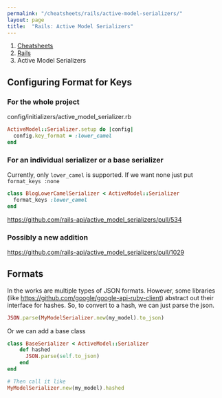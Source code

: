 ```yaml
---
permalink: "/cheatsheets/rails/active-model-serializers/"
layout: page
title:  "Rails: Active Model Serializers"
---
```


<ol class="breadcrumb">
  <li><a href="/cheatsheets">Cheatsheets</a></li>
  <li><a href="/cheatsheets/rails">Rails</a></li>
  <li class="active">Active Model Serializers</li>
</ol>

## Configuring Format for Keys

### For the whole project

config/initializers/active_model_serializer.rb

```ruby
ActiveModel::Serializer.setup do |config|
  config.key_format = :lower_camel
end
```

### For an individual serializer or a base serializer

Currently, only `lower_camel` is supported.  If we want none just put `format_keys :none`

```ruby
class BlogLowerCamelSerializer < ActiveModel::Serializer
  format_keys :lower_camel
end
```

https://github.com/rails-api/active_model_serializers/pull/534

### Possibly a new addition

https://github.com/rails-api/active_model_serializers/pull/1029

## Formats

In the works are multiple types of JSON formats.  However, some libraries (like https://github.com/google/google-api-ruby-client) abstract out their interface for hashes.  So, to convert to a hash, we can just parse the json.

```ruby
JSON.parse(MyModelSerializer.new(my_model).to_json)
```

Or we can add a base class
```ruby
class BaseSerializer < ActiveModel::Serializer
    def hashed
      JSON.parse(self.to_json)
    end
end

# Then call it like
MyModelSerializer.new(my_model).hashed
```